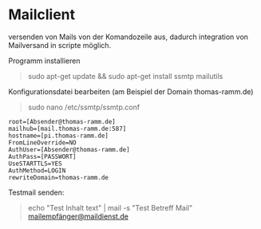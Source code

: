 Mailclient
==========
versenden von Mails von der Komandozeile aus, dadurch integration von Mailversand in scripte möglich.

Programm installieren
> sudo apt-get update && sudo apt-get install ssmtp mailutils  

Konfigurationsdatei bearbeiten (am Beispiel der Domain thomas-ramm.de)
> sudo nano /etc/ssmtp/ssmtp.conf
````
root=[Absender@thomas-ramm.de]
mailhub=[mail.thomas-ramm.de:587]
hostname=[pi.thomas-ramm.de]
FromLineOverride=NO
AuthUser=[Absender@thomas-ramm.de]
AuthPass=[PASSWORT]
UseSTARTTLS=YES
AuthMethod=LOGIN
rewriteDomain=thomas-ramm.de
````

Testmail senden:
> echo "Test Inhalt text" | mail -s "Test Betreff Mail" mailempfänger@maildienst.de
